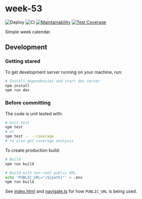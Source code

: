 # week-53

![Deploy](https://github.com/kangasta/week-53/workflows/Deploy/badge.svg)
![CI](https://github.com/kangasta/week-53/workflows/CI/badge.svg)
[![Maintainability](https://api.codeclimate.com/v1/badges/8b331c62af7569f73b62/maintainability)](https://codeclimate.com/github/kangasta/week-53/maintainability)
[![Test Coverage](https://api.codeclimate.com/v1/badges/8b331c62af7569f73b62/test_coverage)](https://codeclimate.com/github/kangasta/week-53/test_coverage)

Simple week calendar.

## Development

### Getting stared

To get development server running on your machine, run:

```bash
# Install dependencies and start dev server
npm install
npm run dev
```

### Before committing

The code is unit tested with:

```bash
# Unit test
npm test
# or
npm test -- --coverage
# to also get coverage analysis
```

To create production build:

```bash
# Build
npm run build

# Build with non-root public URL
echo 'PUBLIC_URL="/${path}"' > .env
npm run build
```

See [index.html](./src/index.html) and [navigate.ts](./src/Utils/navigate.ts) for how `PUBLIC_URL` is being used.
